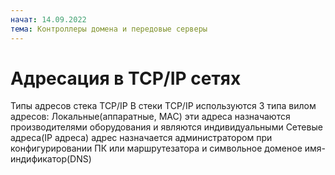 ```yaml
---
начат: 14.09.2022
тема: Контроллеры домена и передовые серверы
---
```


# Адресация в TCP/IP сетях
Типы адресов стека TCP/IP 
В стеки TCP/IP используются 3 типа вилом адресов:
Локальные(аппаратные, МАС) эти адреса назначаются производителями оборудования и являются индивидуальными
Сетевые адреса(IP адреса) адрес назначается администратором при конфигурировании ПК или маршрутезатора и символьное доменое имя-индификатор(DNS)